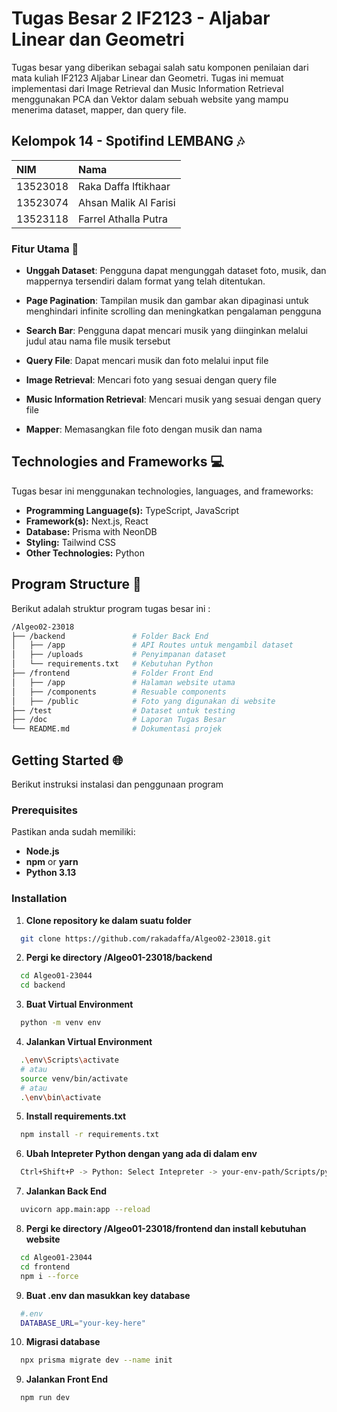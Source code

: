 # Tugas Besar 2 IF2123 - Aljabar Linear dan Geometri
Tugas besar yang diberikan sebagai salah satu komponen penilaian dari mata kuliah IF2123 Aljabar Linear dan Geometri. Tugas ini memuat implementasi dari Image Retrieval dan Music Information Retrieval menggunakan PCA dan Vektor dalam sebuah website yang mampu menerima dataset, mapper, dan query file.

## Kelompok 14 - Spotifind LEMBANG 🎶

| NIM | Nama           |
| :-------- | :------------------------- |
| 13523018 |  Raka Daffa Iftikhaar |
| 13523074 | Ahsan Malik Al Farisi |
| 13523118 | Farrel Athalla Putra |

### Fitur Utama 🔧
- **Unggah Dataset**: Pengguna dapat mengunggah dataset foto, musik, dan mappernya tersendiri dalam format yang telah ditentukan.
  
- **Page Pagination**: Tampilan musik dan gambar akan dipaginasi untuk menghindari infinite scrolling dan meningkatkan pengalaman pengguna

- **Search Bar**: Pengguna dapat mencari musik yang diinginkan melalui judul atau nama file musik tersebut

- **Query File**: Dapat mencari musik dan foto melalui input file

- **Image Retrieval**: Mencari foto yang sesuai dengan query file

- **Music Information Retrieval**: Mencari musik yang sesuai dengan query file

- **Mapper**: Memasangkan file foto dengan musik dan nama

## Technologies and Frameworks 💻

Tugas besar ini menggunakan technologies, languages, and frameworks:

- **Programming Language(s):** TypeScript, JavaScript
- **Framework(s):** Next.js, React
- **Database:** Prisma with NeonDB
- **Styling:** Tailwind CSS
- **Other Technologies:** Python

## Program Structure 🧩

Berikut adalah struktur program tugas besar ini :
```sh
/Algeo02-23018
├── /backend               # Folder Back End
│   ├── /app               # API Routes untuk mengambil dataset
│   ├── /uploads           # Penyimpanan dataset
│   └── requirements.txt   # Kebutuhan Python
├── /frontend              # Folder Front End
│   ├── /app               # Halaman website utama
│   ├── /components        # Resuable components
│   ├── /public            # Foto yang digunakan di website
├── /test                  # Dataset untuk testing
├── /doc                   # Laporan Tugas Besar
└── README.md              # Dokumentasi projek
```

## Getting Started 🌐
Berikut instruksi instalasi dan penggunaan program

### Prerequisites

Pastikan anda sudah memiliki:
- **Node.js**
- **npm** or **yarn**
- **Python 3.13**

### Installation
1. **Clone repository ke dalam suatu folder**

```bash
  git clone https://github.com/rakadaffa/Algeo02-23018.git
```

2. **Pergi ke directory /Algeo01-23018/backend**

```bash
  cd Algeo01-23044
  cd backend
```

3. **Buat Virtual Environment**

```bash
  python -m venv env
```

4. **Jalankan Virtual Environment**

```bash
  .\env\Scripts\activate
  # atau
  source venv/bin/activate
  # atau
  .\env\bin\activate
```

5. **Install requirements.txt**

```bash
  npm install -r requirements.txt
```

6. **Ubah Intepreter Python dengan yang ada di dalam env**

```bash
  Ctrl+Shift+P -> Python: Select Intepreter -> your-env-path/Scripts/python.exe
```

7. **Jalankan Back End**

```bash
  uvicorn app.main:app --reload
```

8. **Pergi ke directory /Algeo01-23018/frontend dan install kebutuhan website**

```bash
  cd Algeo01-23044
  cd frontend
  npm i --force
```

9. **Buat .env dan masukkan key database**

```bash
  #.env
  DATABASE_URL="your-key-here"
```

10. **Migrasi database**

```bash
  npx prisma migrate dev --name init
```

9. **Jalankan Front End**

```bash
  npm run dev
```
